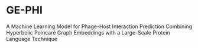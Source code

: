 # GE-PHI
A Machine Learning Model for Phage-Host Interaction Prediction Combining Hyperbolic Poincaré Graph Embeddings with a Large-Scale Protein Language Technique 
